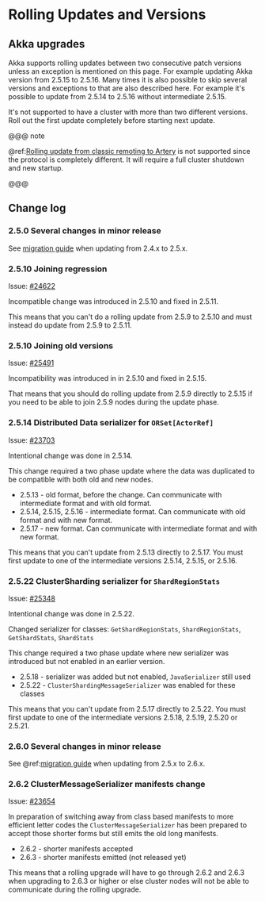 # Rolling Updates and Versions

## Akka upgrades
Akka supports rolling updates between two consecutive patch versions unless an exception is
mentioned on this page. For example updating Akka version from 2.5.15 to 2.5.16. Many times
it is also possible to skip several versions and exceptions to that are also described here.
For example it's possible to update from 2.5.14 to 2.5.16 without intermediate 2.5.15.

It's not supported to have a cluster with more than two different versions. Roll out the first
update completely before starting next update.

@@@ note

@ref:[Rolling update from classic remoting to Artery](../additional/rolling-updates.md#migrating-from-classic-remoting-to-artery) is not supported since the protocol
is completely different. It will require a full cluster shutdown and new startup.

@@@

## Change log

### 2.5.0 Several changes in minor release

See [migration guide](https://doc.akka.io/docs/akka/2.5/project/migration-guide-2.4.x-2.5.x.html#rolling-update) when updating from 2.4.x to 2.5.x.

### 2.5.10 Joining regression

Issue: [#24622](https://github.com/akka/akka/issues/24622)

Incompatible change was introduced in 2.5.10 and fixed in 2.5.11.

This means that you can't do a rolling update from 2.5.9 to 2.5.10 and must instead do update from 2.5.9 to 2.5.11.

### 2.5.10 Joining old versions

Issue: [#25491](https://github.com/akka/akka/issues/25491)

Incompatibility was introduced in in 2.5.10 and fixed in 2.5.15.

That means that you should do rolling update from 2.5.9 directly to 2.5.15 if you need to be able to
join 2.5.9 nodes during the update phase.

### 2.5.14 Distributed Data serializer for `ORSet[ActorRef]`

Issue: [#23703](https://github.com/akka/akka/issues/23703)

Intentional change was done in 2.5.14.

This change required a two phase update where the data was duplicated to be compatible with both old and new nodes.

* 2.5.13 - old format, before the change. Can communicate with intermediate format and with old format.
* 2.5.14, 2.5.15, 2.5.16 - intermediate format. Can communicate with old format and with new format.
* 2.5.17 - new format. Can communicate with intermediate format and with new format.

This means that you can't update from 2.5.13 directly to 2.5.17. You must first update to one of the intermediate
versions 2.5.14, 2.5.15, or 2.5.16.

### 2.5.22 ClusterSharding serializer for `ShardRegionStats`

Issue: [#25348](https://github.com/akka/akka/issues/25348)

Intentional change was done in 2.5.22.

Changed serializer for classes: `GetShardRegionStats`, `ShardRegionStats`, `GetShardStats`, `ShardStats`

This change required a two phase update where new serializer was introduced but not enabled in an earlier version.

* 2.5.18 - serializer was added but not enabled, `JavaSerializer` still used
* 2.5.22 - `ClusterShardingMessageSerializer` was enabled for these classes

This means that you can't update from 2.5.17 directly to 2.5.22. You must first update to one of the intermediate
versions 2.5.18, 2.5.19, 2.5.20 or 2.5.21.

### 2.6.0 Several changes in minor release

See @ref:[migration guide](migration-guide-2.5.x-2.6.x.md) when updating from 2.5.x to 2.6.x.

### 2.6.2 ClusterMessageSerializer manifests change

Issue: [#23654](https://github.com/akka/akka/issues/13654)

In preparation of switching away from class based manifests to more efficient letter codes the `ClusterMessageSerializer`
has been prepared to accept those shorter forms but still emits the old long manifests.

* 2.6.2 - shorter manifests accepted
* 2.6.3 - shorter manifests emitted (not released yet)

This means that a rolling upgrade will have to go through 2.6.2 and 2.6.3 when upgrading to 2.6.3 or higher or else
cluster nodes will not be able to communicate during the rolling upgrade.
